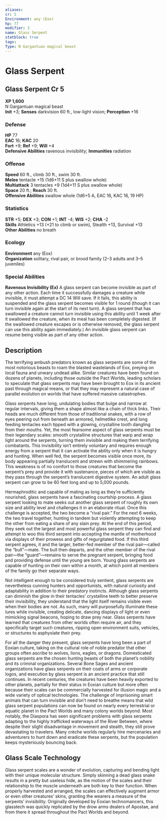 ```yaml
---
aliases: 
cr: 5
Environment: any (Eox)  
hp: 77
modifier: 3
name: Glass Serpent
statblock: true
tags: 
Type: N Gargantuan magical beast  
---
```


# Glass Serpent

## Glass Serpent Cr 5

**XP 1,600**  
N Gargantuan magical beast  
**Init** +3; **Senses** darkvision 60 ft., low-light vision; **Perception** +16  

### Defense

**HP** 77  
**EAC** 16; **KAC** 20  
**Fort** +9; **Ref** +9; **Will** +4  
**Defensive Abilities** ravenous invisibility; **Immunities** radiation  

### Offense

**Speed** 60 ft., climb 30 ft., swim 30 ft.  
**Melee** tentacle +15 (1d6+11 S plus swallow whole)  
**Multiattack** 3 tentacles +9 (1d4+11 S plus swallow whole)  
**Space** 20 ft.; **Reach** 30 ft.  
**Offensive Abilities** swallow whole (1d6+5 A, EAC 16, KAC 16, 19 HP)

### Statistics

**STR** +5; **DEX** +3; **CON** +1; **INT** -4; **WIS** +2; **CHA** -2  
**Skills** Athletics +13 (+21 to climb or swim), Stealth +13, Survival +13  
**Other Abilities** no breath

### Ecology

**Environment** any (Eox)  
**Organization** solitary, rival pair, or brood family (2–3 adults and 3–5 juveniles)

### Special Abilities

**Ravenous Invisibility (Ex)** A glass serpent can become invisible as part of any other action. Each time it successfully damages a creature while invisible, it must attempt a DC 14 Will save. If it fails, this ability is suspended and the glass serpent becomes visible for 1 round (though it can turn invisible again at the start of its next turn). A glass serpent that has swallowed a creature cannot turn invisible using this ability until 1 week after it swallowed the creature, when its meal has been completely digested. (If the swallowed creature escapes or is otherwise removed, the glass serpent can use this ability again immediately.) An invisible glass serpent can resume being visible as part of any other action.

## Description

The terrifying ambush predators known as glass serpents are some of the most notorious beasts to roam the blasted wastelands of Eox, preying on local fauna and unwary undead alike. Similar creatures have been found on dozens of planets, including those outside the Pact Worlds, leading scholars to speculate that glass serpents may have been brought to Eox in its ancient past through magical means, or that they may represent a natural case of parallel evolution on worlds that have suffered massive catastrophes.

Glass serpents have long, undulating bodies that bulge and narrow at regular intervals, giving them a shape almost like a chain of thick links. Their heads are much different from those of traditional snakes, with a row of eyes peering out from beneath an armored, helmetlike crest, and long feeding tentacles each tipped with a glowing, crystalline tooth dangling from their mouths. Yet, the most fearsome aspect of glass serpents must be their legendary scales: smooth crystalline structures that warp and wrap light around the serpents, turning them invisible and making them terrifying combatants. This invisibility isn’t entirely voluntary and requires enough energy from a serpent that it can activate the ability only when it is hungry and hunting. When well fed, the serpent becomes visible once more, its body appearing partially translucent and strewn with shimmering rainbows. This weakness is of no comfort to those creatures that become the serpent’s prey and provide it with sustenance, pieces of which are visible as they pass through the serpent’s translucent digestive system. An adult glass serpent can grow to be 60 feet long and up to 5,000 pounds.

Hermaphroditic and capable of mating as long as they’re sufficiently nourished, glass serpents have a fascinating courtship process. A glass serpent looking to mate seeks out another glass serpent of roughly its own size and ability level and challenges it in an elaborate ritual. Once this challenge is accepted, the two become a “rival pair.” For the next 6 weeks, the two travel together, hunting in tandem but violently attempting to keep the other from eating a share of any slain prey. At the end of this period, they seek out the largest and most powerful glass serpent they can find and attempt to woo this third serpent into accepting the mantle of motherhood via displays of their prowess and gifts of regurgitated food. If this third serpent agrees, it and the larger, better-fed member of the rival pair—called the “bull”—mate. The bull then departs, and the other member of the rival pair—the “guard”—remains to serve the pregnant serpent, bringing food and providing defense until the young are born. Young glass serpents are capable of hunting on their own within a month, at which point all members of the family go their separate ways.

Not intelligent enough to be considered truly sentient, glass serpents are nevertheless cunning hunters and opportunists, with natural curiosity and adaptability in addition to their predatory instincts. Although glass serpents can diminish the glow in their tentacles’ crystalline teeth to better preserve their invisibility, they understand that the light itself remains visible even when their bodies are not. As such, many will purposefully illuminate these lures while invisible, creating delicate, dancing displays of light or even mimicking signal beacons, hoping to draw prey near. Glass serpents have learned that creatures from other worlds often require air, and they specifically target such creatures, ripping open environment suits, vehicles, or structures to asphyxiate their prey.

For all the danger they present, glass serpents have long been a part of Eoxian culture, taking on the cultural role of noble predator that other groups often ascribe to wolves, lions, eagles, or dragons. Domesticated glass serpents are the chosen hunting beasts of both the planet’s nobility and its criminal organizations. Several Bone Sages and ancient organizations have glass serpents on their coats of arms or corporate logos, and execution by glass serpent is an ancient practice that still continues. In recent centuries, the creatures have been heavily exported to other planets, partially for their status in Eoxian culture but more often because their scales can be commercially harvested for illusion magic and a wide variety of optical technologies. The challenge of imprisoning smart animals that can turn invisible and don’t need to breathe means that wild glass serpent populations can now be found on nearly every terrestrial or aquatic planet in the Pact Worlds and many colony worlds beyond. Most notably, the Diaspora has seen significant problems with glass serpents adapting to the highly trafficked waterways of the River Between, where despite their slight disadvantage in movement and stealth, they still prove devastating to travelers. Many crèche worlds regularly hire mercenaries and adventurers to hunt down and eradicate these serpents, but the population keeps mysteriously bouncing back.

## Glass Scale Technology

Glass serpent scales are a wonder of evolution, capturing and bending light with their unique molecular structure. Simply skinning a dead glass snake results in a pretty but useless hide, as the motion of the scales and their relationship to the muscle underneath are both key to their function. When properly harvested and arranged, the scales can effectively augment armor or even other creatures’ skins, granting the wearers a measure of the serpents’ invisibility. Originally developed by Eoxian technomancers, this glasstech was quickly replicated by the drow arms dealers of Apostae, and from there it spread throughout the Pact Worlds and beyond.
